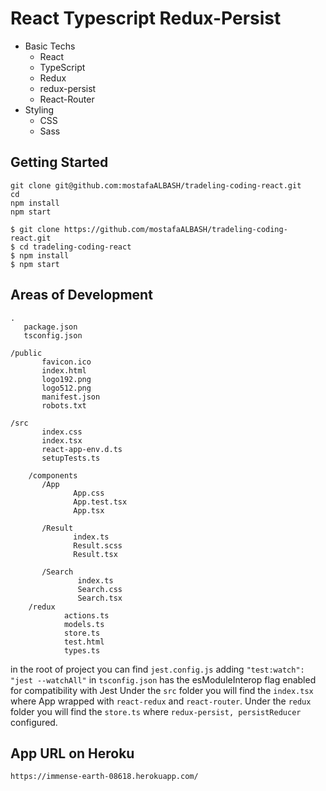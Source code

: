 # React Typescript Redux-Persist

* Basic Techs
  * React
   * TypeScript
  * Redux
  * redux-persist
  * React-Router
* Styling
  * CSS
  * Sass

## Getting Started


```shell
git clone git@github.com:mostafaALBASH/tradeling-coding-react.git 
cd 
npm install
npm start

$ git clone https://github.com/mostafaALBASH/tradeling-coding-react.git
$ cd tradeling-coding-react
$ npm install
$ npm start
```

## Areas of Development

```text
.
   package.json
   tsconfig.json
   
/public
       favicon.ico
       index.html
       logo192.png
       logo512.png
       manifest.json
       robots.txt
       
/src
       index.css
       index.tsx
       react-app-env.d.ts
       setupTests.ts
       
    /components
       /App
              App.css
              App.test.tsx
              App.tsx
              
       /Result
              index.ts
              Result.scss
              Result.tsx
              
       /Search
               index.ts
               Search.css
               Search.tsx
    /redux
            actions.ts
            models.ts
            store.ts
            test.html
            types.ts
```


in the root of project you can find `jest.config.js` adding `"test:watch": "jest --watchAll"` in `tsconfig.json` has the esModuleInterop flag enabled for compatibility with Jest 
Under the `src` folder you will find the `index.tsx` where App wrapped with `react-redux` and `react-router`.
Under the `redux` folder you will find the `store.ts` where `redux-persist, persistReducer` configured.


## App URL on Heroku

`https://immense-earth-08618.herokuapp.com/`
